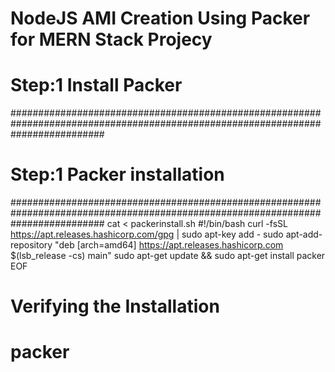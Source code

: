# NodeJS AMI Creation Using Packer for MERN Stack Projecy

# Step:1 Install Packer 
#################################################################################################################################
# Step:1 Packer installation
#################################################################################################################################
cat <<EOF > packerinstall.sh
#!/bin/bash
curl -fsSL https://apt.releases.hashicorp.com/gpg | sudo apt-key add -
sudo apt-add-repository "deb [arch=amd64] https://apt.releases.hashicorp.com $(lsb_release -cs) main"
sudo apt-get update && sudo apt-get install packer
EOF
# Verifying the Installation
# packer
